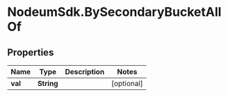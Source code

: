 # NodeumSdk.BySecondaryBucketAllOf

## Properties

Name | Type | Description | Notes
------------ | ------------- | ------------- | -------------
**val** | **String** |  | [optional] 


